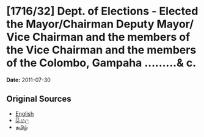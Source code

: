 # [1716/32] Dept. of Elections - Elected the Mayor/Chairman Deputy Mayor/ Vice Chairman and the members of the Vice Chairman and the members of the Colombo, Gampaha .........& c.

**Date:** 2011-07-30

## Original Sources

- [English](https://documents.gov.lk/view/extra-gazettes/2011/7/1716-32_E.pdf)
- [සිංහල](https://documents.gov.lk/view/extra-gazettes/2011/7/1716-32_S.pdf)
- [தமிழ்](https://documents.gov.lk/view/extra-gazettes/2011/7/1716-32_T.pdf)
